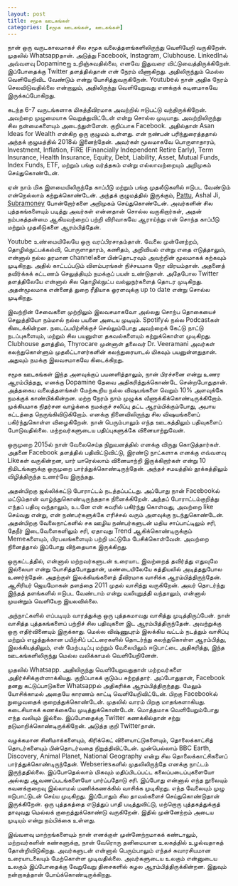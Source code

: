```yaml
---
layout: post
title: சமூக ஊடகங்கள்
categories: [சமூக ஊடகங்கள், ஊடகங்கள்]
---
```


நான் ஒரு வருடகாலமாகச் சில சமூக வலைத்தளங்களிலிருந்து வெளியேறி வருகிறேன். முதலில் Whatsappதான். அடுத்து Facebook, Instagram, Clubhouse. LinkedInல் அவ்வளவு Dopamineஐ உறிஞ்சுவதில்லை, எனவே இதுவரை விட்டுவைத்திருக்கிறேன். இப்போதைக்கு Twitter தளத்தில்தான் என் நேரம் வீணாகிறது. அதிலிருந்தும் மெல்ல வெளியேறிவிட வேண்டும் என்று யோசித்துவருகிறேன். Youtubeல் நான் அதிக நேரம் செலவிடுவதில்லை என்றாலும், அதிலிருந்து வெளியேறுவது எனக்குக் கடினமாகவே இருக்கப்போகிறது.

கடந்த 6-7 வருடங்களாக மிகத்தீவிரமாக அவற்றில் ஈடுபட்டு வந்திருக்கிறேன். அவற்றை முழுமையாக வெறுத்துவிட்டேன் என்று சொல்ல முடியாது. அவற்றிலிருந்து சில நன்மைகளையும் அடைந்துள்ளேன். குறிப்பாக Facebook. அதில்தான் Asan Ideas for Wealth என்கிற ஒரு குழுமம் உள்ளது. என் நண்பன் பரிந்துரைத்ததால் அந்தக் குழுமத்தில் 2018ல் இனைந்தேன். அவர்கள் மூலமாகவே பொருளாதாரம், Investment, Inflation, FIRE (Financially Independent Retire Early), Term Insurance, Health Insurance, Equity, Debt, Liability, Asset, Mutual Funds, Index Funds, ETF, மற்றும் பங்கு வர்த்தகம் என்று எல்லாவற்றையும் அறிமுகம் செய்துகொண்டேன். 

ஏன் நாம் மிக இளமையிலிருந்தே காப்பீடு மற்றும் பங்கு முதலீடுகளில்  ஈடுபட வேண்டும்  என்றெல்லாம் கற்றுக்கொண்டேன். அந்தக் குழுமத்தில் இருக்கும், [Pattu](freefincal.com), Ashal Ji, [Subramoney](subramoney.com) போன்றோர்களை அறிமுகம் செய்துகொண்டேன். அவர்களின் சில புத்தகங்களையும் படித்து அவர்கள் என்னதான் சொல்ல வருகிறார்கள், அதன் நம்பகத்தன்மை ஆகியவற்றைப் பற்றி விரிவாகவே ஆராய்ந்து என் சொந்த காப்பீடு மற்றும் முதலீடுகளை ஆரம்பித்தேன்.

Youtube உண்மையிலேயே ஒரு வரப்பிரசாதம்தான். வேலை முன்னேற்றம், தொழில்நுட்பக்கல்வி, பொருளாதாரம், கணிதம், அறிவியல் என்று எதை எடுத்தாலும், என்னால் நல்ல தரமான channelகளை பின்தொடரவும் அவற்றின் மூலமாகக் கற்கவும் முடிகிறது. அதில் காட்டப்படும் விளம்பரங்கள் நிச்சயமாக நேர விரயம்தான். அதனைத் தவிர்க்கக் கட்டணம் செலுத்தியும் நமக்குப் பயன் உண்டுதான். அதேபோல Twitter தளத்திலேயே என்னால் சில தொழில்நுட்ப வல்லுநர்களைத் தொடர முடிகிறது. அதன்மூலமாக என்னைத் துறை ரீதியாக ஓரளவுக்கு up to date என்று சொல்ல முடிகிறது.

 இவற்றின் சேவைகளை முற்றிலும் இலவசமாகவோ அல்லது சொற்ப தொகையைச் செலுத்தியோ நம்மால் நல்ல பயனை அடைய முடியும். Spotifyல் நல்ல Podcastகள் கிடைக்கின்றன. நடைப்பயிற்சிக்குச் செல்லும்போது அவற்றைக் கேட்டு நாட்டு நடப்புகளையும், மற்றும் சில பயனுள்ள தகவல்களையும் கற்றுக்கொள்ள முடிகிறது. Clubhouse தளத்தில், Thyrocare முன்னாள் தலைவர் Dr. Veeramani அவர்கள் கலந்துகொள்ளும் முதலீட்டாளர்களின் கலந்துரையாடல் மிகவும் பயனுள்ளதுதான். அதுவும் நமக்கு இலவசமாகவே கிடைக்கிறது.

சமூக ஊடகங்கள் இந்த அளவுக்குப் பயனளித்தாலும், நான் பிரச்சனை என்று உணர ஆரம்பித்தது, எனக்கு Dopamine தேவை அதிகரித்துக்கொண்டே சென்றபோதுதான். அத்தகைய வலைத்தளங்கள் மேற்கூறிய நல்ல விஷயங்களை வெறும் 10% அளவுக்கே நமக்குக் காண்பிக்கின்றன. மற்ற நேரம் நாம் முழுக்க வீணாக்கிக்கொண்டிருக்கிறோம். முக்கியமாக நிதர்சன வாழ்க்கை நமக்குச் சலிப்பு தட்ட ஆரம்பிக்கும்போது, அபாய கட்டத்தை நெருங்கிவிடுகிறோம். எனக்கு நினைவிலிருந்து சில விஷயங்களைப் பகிர்ந்துகொள்ள விழைகிறேன். நான் பெரும்பாலும் எந்த ஊடகத்திலும் பதிவுகளைப் போடுவதில்லை. மற்றவர்களுடைய பதிப்புகளுக்கே வினையாற்றுவேன். 

ஒருமுறை 2015ல் நான் வேலைசெய்த நிறுவனத்தில் எனக்கு விருது கொடுத்தார்கள். அதனை Facebook தளத்தில் பதிவிட்டுவிட்டு, இரண்டு நாட்களாக எனக்கு எவ்வளவு Likeகள் வருகின்றன, யார் யாரெல்லாம் வினையாற்றி இருக்கிறார்கள் என்று 10 நிமிடங்களுக்கு ஒருமுறை பார்த்துக்கொண்டிருந்தேன். அந்தச் சமயத்தில் தூக்கத்திலும் விழித்திருந்த உணர்வே இருந்தது. 

அதன்பிறகு ஜல்லிக்கட்டு போராட்டம் நடத்தப்பட்டது. அப்போது நான் Facebookல் மட்டும்தான் வாழ்ந்துகொண்டிருந்ததாக நினைக்கிறேன். அந்தப் போராட்டம்குறித்து எந்தப் பதிவு வந்தாலும், உடனே என் சுவரில் பகிர்ந்து கொள்வது, அவற்றை like செய்வது என்று, என் நண்பர்களுக்கே எரிச்சல் வரும் அளவுக்கு நடந்துகொண்டேன். அதன்பிறகு வேலைநாட்களில் சக ஊழிய நண்பர்களுடன் மதிய சாப்பாட்டிலும் சரி, தேநீர் இடைவேளைகளிலும் சரி, ஏதாவது Trend ஆகிக்கொண்டிருக்கும் Memeகளையும், பிரபலங்களையும் பற்றி மட்டுமே பேசிக்கொள்வேன். அவற்றை நினைத்தால் இப்போது விந்தையாக இருக்கிறது.

ஒருகட்டத்தில், என்னால் மற்றவர்களுடன் உரையாட இவற்றைத் தவிர்த்து எதுவுமே இல்லையா என்று யோசித்தபோதுதான், மண்டையிலேயே சுத்தியலில் அடித்ததுபோல உணர்ந்தேன். அதற்குள் இலக்கியங்களைத் தீவிரமாக வாசிக்க ஆரம்பித்திருந்தேன். ஆசிரியர் ஜெயமோகன் தளத்தை 2011 முதல் வாசித்து வருகிறேன். அவர் தொடர்ந்து இந்தத் தளங்களில் ஈடுபட வேண்டாம் என்று வலியுறுத்தி வந்தாலும், என்னால் முயன்றும் வெளியேற இயலவில்லை. 

அந்நாட்களில் எப்படியும் வாரத்துக்கு ஒரு புத்தகமாவது வாசித்து முடித்திருப்பேன். நான் வாசித்த புத்தகங்களைப் பற்றிச் சில பதிவுகளை இட ஆரம்பித்திருந்தேன். அவற்றுக்கு ஒரு எதிர்வினையும் இருக்காது. மெல்ல விஷ்ணுபுரம் இலக்கிய வட்டம் நடத்தும் வாசிப்பு மற்றும் எழுத்துக்கான பயிற்சிப் பட்டரைகளில் தொடர்ந்து கலந்துகொள்ள ஆரம்பித்து, இலக்கியத்திலும், என் மேற்படிப்பு மற்றும் வேலையிலும் ஈடுபாட்டை அதிகரித்து, இந்த ஊடகங்களிலிருந்து மெல்ல வலிக்காமல் வெளியேறினேன். 

முதலில் Whatsapp. அதிலிருந்து வெளியேறுவதுதான் மற்றவர்களை அதிர்ச்சிக்குள்ளாக்கியது. குறிப்பாகக் குடும்ப சுற்றத்தார். அப்போதுதான், Facebook தனது கட்டுப்பாடுகளை Whatsappல் அதிகரிக்க ஆரம்பித்திருந்தது. மேலும் யோசிக்காமல் அதையே காரணம் காட்டி வெளியேறிவிட்டேன். பிறகு Facebookல் நுழைவதைக் குறைத்துக்கொண்டேன். முதலில் வாரம் பிறகு மாதங்களாகியது. கடைசியாகக் கணக்கையே முடித்துக்கொண்டேன். மொத்தமாக வெளியேறும்போது எந்த வலியும் இல்லை. இப்போதைக்கு Twitter கணக்கில்தான் சற்று தடுமாறிக்கொண்டிருக்கிறேன். அடுத்த குறி Twitterதான்.

வழக்கமான சினிமாக்களையும், கிரிக்கெட் விளையாட்டுகளையும், தொலைக்காட்சித் தொடர்களையும் பின்தொடர்வதை நிறுத்திவிட்டேன். முன்பெல்லாம் BBC Earth, Discovery, Animal Planet, National Geography என்று சில தொலைக்காட்சிகளைப் பார்த்துக்கொண்டிருந்தேன். Webseriesகளில் முதலிலிருந்தே எனக்கு நாட்டம் இருந்ததில்லை. இப்போதெல்லாம் மிகவும் மதிப்பிடப்பட்ட கலைப்படைப்புகளையோ அல்லது ஆவணப்படங்களையோ பார்ப்பதோடு சரி. இப்போது என்னால் எந்த நூலையும் கவனக்குறைவு இல்லாமல் மணிக்கணக்கில் வாசிக்க முடிகிறது. எந்த வேலையும் முழு ஈடுபாட்டுடன் செய்ய முடிகிறது. இப்போதும் சில தாவல்களைச் செய்துகொண்டுதான் இருக்கிறேன். ஒரு புத்தகத்தை எடுத்துப் பாதி படித்துவிட்டு, மற்றொரு புத்தகத்துக்குத் தாவுவது மெல்லக் குறைத்துக்கொண்டு வருகிறேன். இதில் முன்னேற்றம் அடைய முடியும் என்று நம்பிக்கை உள்ளது.

இவ்வளவு மாற்றங்களையும் நான் எனக்குள் முன்னேற்றமாகக் கண்டாலும், மற்றவர்களின் கண்களுக்கு, நான் வேரொரு தனிமையான உலகத்தில் உழல்வதாகத் தோன்றிவிடுகிறது. அவர்களுடன் என்னால் பெரும்பாலும் எந்தச் சுவாரசியமான உரையாடலையும் மேற்கொள்ள முடிவதில்லை. அவர்களுடைய உலகும் என்னுடைய உலகும் இப்போதைக்கு வேறுவேறு திசைகளில் சுழல ஆரம்பித்திருக்கின்றன. இதுவும் நன்றாகத்தான் போய்க்கொண்டிருக்கிறது.
